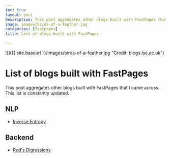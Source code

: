 ```yaml
---
toc: true
layout: post
description: This post aggregates other blogs built with FastPages that I came across.
image: images/birds-of-a-feather.jpg
categories: [fastpages]
title: List of blogs built with FastPages

---
```

![]({{ site.baseurl }}/images/birds-of-a-feather.jpg "Credit: blogs.lse.ac.uk")

# List of blogs built with FastPages

This post aggregates other blogs built with FastPages that I came across. This list is constantly updated. 

## NLP
- [Inverse Entropy](https://prrao87.github.io/blog/)

## Backend
- [Red's Digressions](https://rednafi.github.io/digressions/)

